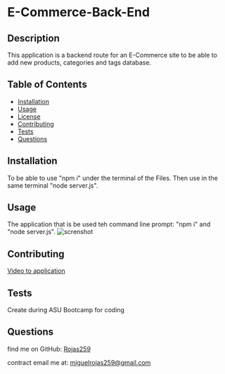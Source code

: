 # E-Commerce-Back-End
  ## Description
  This application is a backend route for an E-Commerce site to be able to add new products, categories and tags database. 
  ## Table of Contents
  - [Installation](#installation)
  - [Usage](#usage)
  - [License](#license)
  - [Contributing](#contributing)
  - [Tests](#tests)
  - [Questions](#questions)
  
  ## Installation
  To be able to use "npm i" under the terminal of the Files. Then use in the same terminal "node server.js".
  
  ## Usage
  The application that is be used teh command line prompt: "npm i" and "node server.js".
  ![screnshot]()
  
  ## Contributing
[Video to application]()
  
  ## Tests
  Create during ASU Bootcamp for coding 
  
  ## Questions
  find me on GitHub: [Rojas259](https://github.com/Rojas259)

  contract email me at: [miguelrojas259@gmail.com](mailto:miguelrojas259@gmail.com)